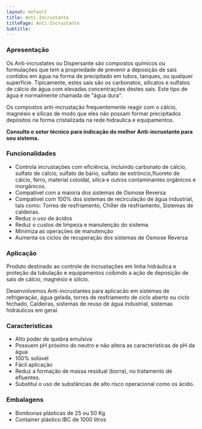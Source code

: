 ```yaml
---
layout: default
title: Anti-Incrustante
titlePage: Anti-Incrustante
Subtitle: 
---
```


### Apresentação

Os Anti-incrustates ou Dispersante são compostos químicos ou formulações que tem a propriedade de prevenir a deposição de sais contidos em água na forma de precipitado em tubos, tanques, ou qualquer superfície. Tipicamente, estes sais são os carbonatos, silicatos e sulfatos de cálcio de água com elevadas concentrações destes sais. Este tipo de água é normalmente chamada de "água dura".

Os compostos anti-incrustação frequentemente reagir com o cálcio, magnésio e silicas de modo que eles não possam formar precipitados depósitos na forma cristalizada na rede hidraulica e equipamentos.

**Consulte o setor técnico para indicação do melhor Anti-incrustante para seu sistema.**

### Funcionalidades

- Controla incrustações com eficiência, incluindo carbonato de cálcio, sulfato de cálcio, sulfato de bário, sulfato de estrôncio,fluoreto de cálcio, ferro, material coloidal, sílica e outros contaminantes orgânicos e inorgânicos.
- Compatível com a maioria dos sistemas de Osmose Reversa
- Compatível com 100% dos sistemas de recirculação de água industrial, tais como: Torres de resfriamento, Chiller de resfriamento, Sistemas de caldeiras.
- Reduz o uso de ácidos 
- Reduz o custos de limpeza e manutenção do sistema 
- Minimiza as operações de manutenção 
- Aumenta os ciclos de recuperação dos sistemas de Osmose Reversa


### Aplicação
Produto destinado ao controle de incrustações em linha hidráulica e proteção da tubulação e equipamentos coibindo a ação de deposição de sais de cálcio, magnésio e silício.

Desenvolvemos Anti-incrustantes para aplicacão em sistemas de refrigeração, água gelada, torres de resfriamento de ciclo aberto ou ciclo fechado, Caldeiras, sistemas de reuso de água industrial, sistemas hidráulicos em geral.

### Características

- Alto poder de quebra emulsiva
- Possuem pH próximo do neutro e não altera as características de pH da água
- 100% solúvel
- Fácil aplicação
- Reduz a formação de massa residual (borra), no tratamento de efluentes.
- Substitui o uso de substâncias de alto risco operacional como os ácido.

### Embalagens

- Bombonas plásticas de 25 ou 50 Kg
- Container plástico IBC de 1000 litros
